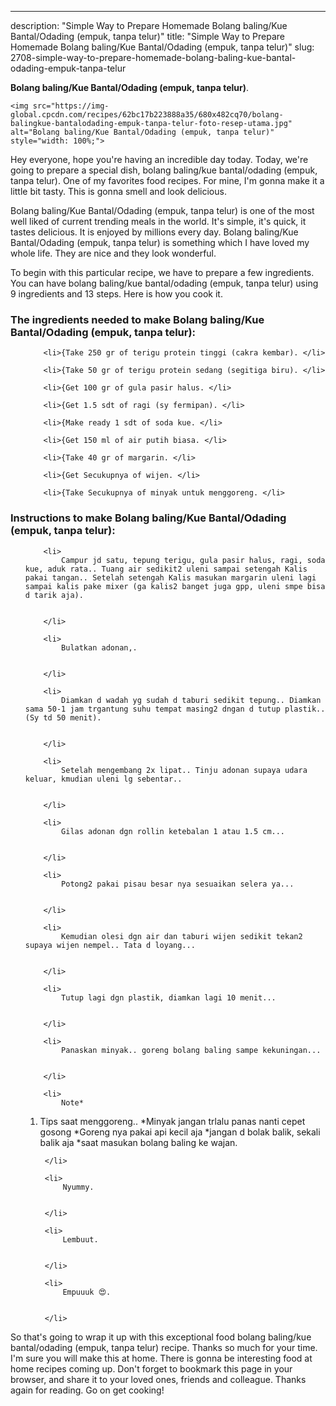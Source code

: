 ---
description: "Simple Way to Prepare Homemade Bolang baling/Kue Bantal/Odading (empuk, tanpa telur)"
title: "Simple Way to Prepare Homemade Bolang baling/Kue Bantal/Odading (empuk, tanpa telur)"
slug: 2708-simple-way-to-prepare-homemade-bolang-baling-kue-bantal-odading-empuk-tanpa-telur

<p>
	<strong>Bolang baling/Kue Bantal/Odading (empuk, tanpa telur)</strong>. 
	
</p>
<p>
	
	<img src="https://img-global.cpcdn.com/recipes/62bc17b223888a35/680x482cq70/bolang-balingkue-bantalodading-empuk-tanpa-telur-foto-resep-utama.jpg" alt="Bolang baling/Kue Bantal/Odading (empuk, tanpa telur)" style="width: 100%;">
	
	
</p>
<p>
	Hey everyone, hope you're having an incredible day today. Today, we're going to prepare a special dish, bolang baling/kue bantal/odading (empuk, tanpa telur). One of my favorites food recipes. For mine, I'm gonna make it a little bit tasty. This is gonna smell and look delicious.
</p>
	
<p>
	Bolang baling/Kue Bantal/Odading (empuk, tanpa telur) is one of the most well liked of current trending meals in the world. It's simple, it's quick, it tastes delicious. It is enjoyed by millions every day. Bolang baling/Kue Bantal/Odading (empuk, tanpa telur) is something which I have loved my whole life. They are nice and they look wonderful.
</p>
<p>
	
</p>

<p>
To begin with this particular recipe, we have to prepare a few ingredients. You can have bolang baling/kue bantal/odading (empuk, tanpa telur) using 9 ingredients and 13 steps. Here is how you cook it.
</p>

<h3>The ingredients needed to make Bolang baling/Kue Bantal/Odading (empuk, tanpa telur):</h3>

<ol>
	
		<li>{Take 250 gr of terigu protein tinggi (cakra kembar). </li>
	
		<li>{Take 50 gr of terigu protein sedang (segitiga biru). </li>
	
		<li>{Get 100 gr of gula pasir halus. </li>
	
		<li>{Get 1.5 sdt of ragi (sy fermipan). </li>
	
		<li>{Make ready 1 sdt of soda kue. </li>
	
		<li>{Get 150 ml of air putih biasa. </li>
	
		<li>{Take 40 gr of margarin. </li>
	
		<li>{Get Secukupnya of wijen. </li>
	
		<li>{Take Secukupnya of minyak untuk menggoreng. </li>
	
</ol>
<p>
	
</p>

<h3>Instructions to make Bolang baling/Kue Bantal/Odading (empuk, tanpa telur):</h3>

<ol>
	
		<li>
			Campur jd satu, tepung terigu, gula pasir halus, ragi, soda kue, aduk rata.. Tuang air sedikit2 uleni sampai setengah Kalis pakai tangan.. Setelah setengah Kalis masukan margarin uleni lagi sampai kalis pake mixer (ga kalis2 banget juga gpp, uleni smpe bisa d tarik aja).
			
			
		</li>
	
		<li>
			Bulatkan adonan,.
			
			
		</li>
	
		<li>
			Diamkan d wadah yg sudah d taburi sedikit tepung.. Diamkan sama 50-1 jam trgantung suhu tempat masing2 dngan d tutup plastik.. (Sy td 50 menit).
			
			
		</li>
	
		<li>
			Setelah mengembang 2x lipat.. Tinju adonan supaya udara keluar, kmudian uleni lg sebentar..
			
			
		</li>
	
		<li>
			Gilas adonan dgn rollin ketebalan 1 atau 1.5 cm...
			
			
		</li>
	
		<li>
			Potong2 pakai pisau besar nya sesuaikan selera ya...
			
			
		</li>
	
		<li>
			Kemudian olesi dgn air dan taburi wijen sedikit tekan2 supaya wijen nempel.. Tata d loyang...
			
			
		</li>
	
		<li>
			Tutup lagi dgn plastik, diamkan lagi 10 menit...
			
			
		</li>
	
		<li>
			Panaskan minyak.. goreng bolang baling sampe kekuningan...
			
			
		</li>
	
		<li>
			Note*
1. Tips saat menggoreng..
*Minyak jangan trlalu panas nanti cepet gosong
*Goreng nya pakai api kecil aja
*jangan d bolak balik, sekali balik aja
*saat masukan bolang baling ke wajan.
			
			
		</li>
	
		<li>
			Nyummy.
			
			
		</li>
	
		<li>
			Lembuut.
			
			
		</li>
	
		<li>
			Empuuuk 😍.
			
			
		</li>
	
</ol>

<p>
	
</p>

<p>
	So that's going to wrap it up with this exceptional food bolang baling/kue bantal/odading (empuk, tanpa telur) recipe. Thanks so much for your time. I'm sure you will make this at home. There is gonna be interesting food at home recipes coming up. Don't forget to bookmark this page in your browser, and share it to your loved ones, friends and colleague. Thanks again for reading. Go on get cooking!
</p>
